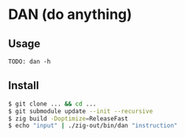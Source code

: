 # DAN (do anything)

## Usage

```
TODO: dan -h
```

## Install

```bash
$ git clone ... && cd ...
$ git submodule update --init --recursive
$ zig build -Doptimize=ReleaseFast
$ echo "input" | ./zig-out/bin/dan "instruction"
```